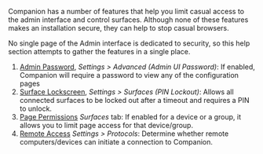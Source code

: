 Companion has a number of features that help you limit casual access to the admin interface and control surfaces. Although none of these features makes an installation secure, they can help to stop casual browsers.

No single page of the Admin interface is dedicated to security, so this help section attempts to gather the features in a single place.

1. [Admin Password](#3_config/settings/admin_password.md), _Settings > Advanced (Admin UI Password)_: If enabled, Companion will require a password to view any of the configuration pages
2. [Surface Lockscreen](#3_config/settings/pin_lockout.md), _Settings > Surfaces (PIN Lockout)_: Allows all connected surfaces to be locked out after a timeout and requires a PIN to unlock.
3. [Page Permissions](#3_config/surfaces/pagepermissions.md) _Surfaces_ tab: If enabled for a device or a group, it allows you to limit page access for that device/group.
4. [Remote Access](#5_remote_control.md) _Settings > Protocols_: Determine whether remote computers/devices can initiate a connection to Companion.
